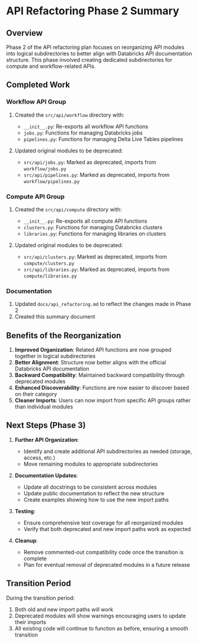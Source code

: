 # API Refactoring Phase 2 Summary

## Overview

Phase 2 of the API refactoring plan focuses on reorganizing API modules into logical subdirectories to better align with Databricks API documentation structure. This phase involved creating dedicated subdirectories for compute and workflow-related APIs.

## Completed Work

### Workflow API Group
1. Created the `src/api/workflow` directory with:
   - `__init__.py`: Re-exports all workflow API functions
   - `jobs.py`: Functions for managing Databricks jobs
   - `pipelines.py`: Functions for managing Delta Live Tables pipelines

2. Updated original modules to be deprecated:
   - `src/api/jobs.py`: Marked as deprecated, imports from `workflow/jobs.py`
   - `src/api/pipelines.py`: Marked as deprecated, imports from `workflow/pipelines.py`

### Compute API Group
1. Created the `src/api/compute` directory with:
   - `__init__.py`: Re-exports all compute API functions
   - `clusters.py`: Functions for managing Databricks clusters
   - `libraries.py`: Functions for managing libraries on clusters

2. Updated original modules to be deprecated:
   - `src/api/clusters.py`: Marked as deprecated, imports from `compute/clusters.py`
   - `src/api/libraries.py`: Marked as deprecated, imports from `compute/libraries.py`

### Documentation
1. Updated `docs/api_refactoring.md` to reflect the changes made in Phase 2
2. Created this summary document

## Benefits of the Reorganization

1. **Improved Organization**: Related API functions are now grouped together in logical subdirectories
2. **Better Alignment**: Structure now better aligns with the official Databricks API documentation
3. **Backward Compatibility**: Maintained backward compatibility through deprecated modules
4. **Enhanced Discoverability**: Functions are now easier to discover based on their category
5. **Cleaner Imports**: Users can now import from specific API groups rather than individual modules

## Next Steps (Phase 3)

1. **Further API Organization**:
   - Identify and create additional API subdirectories as needed (storage, access, etc.)
   - Move remaining modules to appropriate subdirectories

2. **Documentation Updates**:
   - Update all docstrings to be consistent across modules
   - Update public documentation to reflect the new structure
   - Create examples showing how to use the new import paths

3. **Testing**:
   - Ensure comprehensive test coverage for all reorganized modules
   - Verify that both deprecated and new import paths work as expected

4. **Cleanup**:
   - Remove commented-out compatibility code once the transition is complete
   - Plan for eventual removal of deprecated modules in a future release

## Transition Period

During the transition period:
1. Both old and new import paths will work
2. Deprecated modules will show warnings encouraging users to update their imports
3. All existing code will continue to function as before, ensuring a smooth transition 